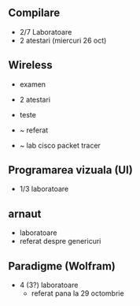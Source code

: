 ## Compilare
- 2/7 Laboratoare
- 2 atestari (miercuri 26 oct)

## Wireless
- examen

- 2 atestari
- teste
- ~ referat
- ~ lab cisco packet tracer

## Programarea vizuala (UI)
- 1/3 laboratoare

## arnaut
- laboratoare
- referat despre genericuri

## Paradigme (Wolfram)
- 4 (3?) laboratoare
    - referat pana la 29 octombrie